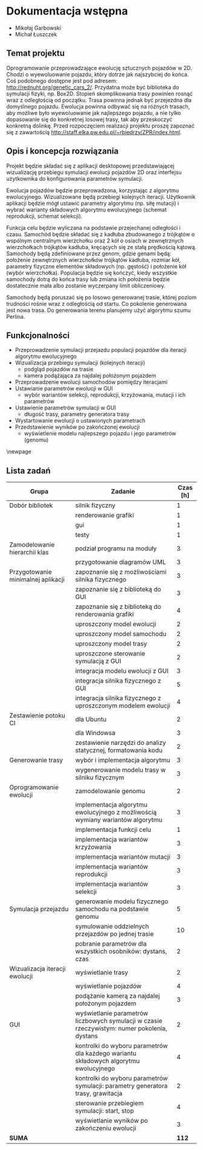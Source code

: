 <!---
pandoc dokumentacja-wstepna.md -o Garbowski_Łuszczek.pdf -V geometry:margin=1in
-->

# Dokumentacja wstępna
* Mikołaj Garbowski
* Michał Łuszczek

## Temat projektu
Oprogramowanie przeprowadzające ewolucję sztucznych pojazdów w 2D. Chodzi o wyewoluowanie pojazdu,
który dotrze jak najszybciej do końca. Coś podobnego dostępne jest pod adresem: http://rednuht.org/genetic_cars_2/.
Przydatna może być biblioteka do symulacji fizyki, np. Box2D. Stopień skomplikowania trasy powinien rosnąć wraz
z odległością od początku. Trasa powinna jednak być przejezdna dla domyślnego pojazdu. Ewolucja powinna odbywać się
na różnych trasach, aby możliwe było wyewoluowanie jak najlepszego pojazdu, a nie tylko dopasowanie się do konkretnej
losowej trasy, tak aby przeskoczyć konkretną dolinkę. Przed rozpoczęciem realizacji projektu proszę zapoznać się
z zawartością http://staff.elka.pw.edu.pl/~rbiedrzy/ZPR/index.html.


## Opis i koncepcja rozwiązania
Projekt będzie składać się z aplikacji desktopowej przedstawiającej wizualizację przebiegu symulacji
ewolucji pojazdów 2D oraz interfejsu użytkownika do konfigurowania parametrów symulacji.

Ewolucja pojazdów będzie przeprowadzona, korzystając z algorytmu ewolucyjnego. Wizualizowane będą przebiegi kolejnych
iteracji. Użytkownik aplikacji będzie mógł ustawić parametry algorytmu (np. siłę mutacji) i wybrać warianty składowych
algorytmu ewolucyjnego (schemat reprodukcji, schemat selekcji).

Funkcja celu będzie wyliczana na podstawie przejechanej odległości i czasu.
Samochód będzie składać się z kadłuba zbudowanego z trójkątów o wspólnym centralnym wierzchołku oraz 2 kół o osiach
w zewnętrznych wierzchołkach trójkątów kadłuba, kręcących się ze stałą prędkością kątową.
Samochody będą zdefiniowane przez genom, gdzie genami będą: położenie zewnętrznych wierzchołków trójkątów kadłuba,
rozmiar kół, parametry fizyczne elementów składowych (np. gęstość) i położenie kół (wybór wierzchołka).
Populacja będzie się kończyć, kiedy wszystkie samochody dotrą do końca trasy lub zmiana ich położenia będzie
dostatecznie mała albo zostanie wyczerpany limit obliczeniowy.

Samochody będą poruszać się po losowo generowanej trasie, której poziom trudności rośnie wraz z odległością od startu.
Co pokolenie generowana jest nowa trasa. Do generowania terenu planujemy użyć algorytmu szumu Perlina.

## Funkcjonalności
* Przeprowadzenie symulacji przejazdu populacji pojazdów dla iteracji algorytmu ewolucyjnego
* Wizualizacja przebiegu symulacji (kolejnych iteracji)
  * podgląd pojazdów na trasie
  * kamera podążająca za najdalej położonym pojazdem
* Przeprowadzenie ewolucji samochodów pomiędzy iteracjami
* Ustawianie parametrów ewolucji w GUI
  * wybór wariantów selekcji, reprodukcji, krzyżowania, mutacji i ich parametrów
* Ustawienie parametrów symulacji w GUI
  * długość trasy, parametry generatora trasy
* Wystartowanie ewolucji o ustawionych parametrach
* Przedstawienie wyników po zakończonej ewolucji
  * wyświetlenie modelu najlepszego pojazdu i jego parametrów (genomu)

\newpage

## Lista zadań
| Grupa                              | Zadanie                                                                                      | Czas [h] |
|------------------------------------|----------------------------------------------------------------------------------------------|----------|
| Dobór bibliotek                    | silnik fizyczny                                                                              | 1        |
|                                    | renderowanie grafiki                                                                         | 1        |
|                                    | gui                                                                                          | 1        |
|                                    | testy                                                                                        | 1        |
| Zamodelowanie hierarchii klas      | podział programu na moduły                                                                   | 3        |
|                                    | przygotowanie diagramów UML                                                                  | 3        |
| Przygotowanie minimalnej aplikacji | zapoznanie się z możliwościami silnika fizycznego                                            | 3        |
|                                    | zapoznanie się z biblioteką do GUI                                                           | 3        |
|                                    | zapoznanie się z biblioteką do renderowania grafiki                                          | 4        |
|                                    | uproszczony model ewolucji                                                                   | 2        |
|                                    | uproszczony model samochodu                                                                  | 2        |
|                                    | uproszczony model trasy                                                                      | 2        |
|                                    | uproszczone sterowanie symulacją z GUI                                                       | 2        |
|                                    | integracja modelu ewolucji z GUI                                                             | 3        |
|                                    | integracja silnika fizycznego z GUI                                                          | 5        |
|                                    | integracja silnika fizycznego z uproszczonym modelem ewolucji                                | 4        |
| Zestawienie potoku CI              | dla Ubuntu                                                                                   | 2        |
|                                    | dla Windowsa                                                                                 | 3        |
|                                    | zestawienie narzędzi do analizy statycznej, formatowania kodu                                | 2        |
| Generowanie trasy                  | wybór i implementacja algorytmu                                                              | 3        |
|                                    | wygenerowanie modelu trasy w silniku fizycznym                                               | 3        |
| Oprogramowanie ewolucji            | zamodelowanie genomu                                                                         | 2        |
|                                    | implementacja algorytmu ewolucyjnego z możliwością wymiany wariantów algorytmu               | 3        |
|                                    | implementacja funkcji celu                                                                   | 1        |
|                                    | implementacja wariantów krzyżowania                                                          | 3        |
|                                    | implementacja wariantów mutacji                                                              | 3        |
|                                    | implementacja wariantów reprodukcji                                                          | 3        |
|                                    | implementacja wariantów selekcji                                                             | 3        |
| Symulacja przejazdu                | generowanie modelu fizycznego samochodu na podstawie genomu                                  | 5        |
|                                    | symulowanie oddzielnych przejazdów po jednej trasie                                          | 10       |
|                                    | pobranie parametrów dla wszystkich osobników: dystans, czas                                  | 2        |
| Wizualizacja iteracji ewolucji     | wyświetlanie trasy                                                                           | 2        |
|                                    | wyświetlanie pojazdów                                                                        | 4        |
|                                    | podążanie kamerą za najdalej położonym pojazdem                                              | 3        |
| GUI                                | wyświetlanie parametrów liczbowych symulacji w czasie rzeczywistym: numer pokolenia, dystans | 2        |
|                                    | kontrolki do wyboru parametrów dla każdego wariantu składowych algorytmu ewolucyjnego        | 4        |
|                                    | kontrolki do wyboru parametrów symulacji: parametry generatora trasy, grawitacja             | 2        |
|                                    | sterowanie przebiegiem symulacji: start, stop                                                | 4        |
|                                    | wyświetlanie wyników po zakończeniu ewolucji                                                 | 3        |
| **SUMA**                           |                                                                                              | **112**  |
